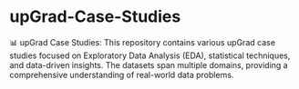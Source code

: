 # upGrad-Case-Studies
📊 upGrad Case Studies: 
This repository contains various upGrad case studies focused on Exploratory Data Analysis (EDA), statistical techniques, and data-driven insights. The datasets span multiple domains, providing a comprehensive understanding of real-world data problems.
